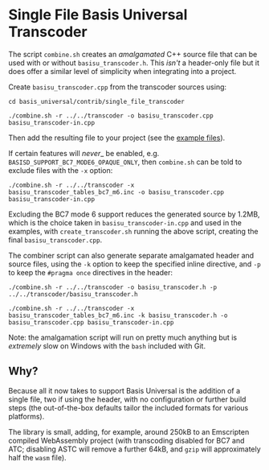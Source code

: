 # Single File Basis Universal Transcoder

The script `combine.sh` creates an _amalgamated_ C++ source file that can be used with or without `basisu_transcoder.h`. This _isn't_ a header-only file but it does offer a similar level of simplicity when integrating into a project.

Create `basisu_transcoder.cpp` from the transcoder sources using:
```
cd basis_universal/contrib/single_file_transcoder

./combine.sh -r ../../transcoder -o basisu_transcoder.cpp basisu_transcoder-in.cpp
```
Then add the resulting file to your project (see the [example files](examples)).

If certain features will _never__ be enabled, e.g. `BASISD_SUPPORT_BC7_MODE6_OPAQUE_ONLY`, then `combine.sh` can be told to exclude files with the `-x` option:
```
./combine.sh -r ../../transcoder -x basisu_transcoder_tables_bc7_m6.inc -o basisu_transcoder.cpp basisu_transcoder-in.cpp
```
Excluding the BC7 mode 6 support reduces the generated source by 1.2MB, which is the choice taken in `basisu_transcoder-in.cpp` and used in the examples, with `create_transcoder.sh` running the above script, creating the final `basisu_transcoder.cpp`.

The combiner script can also generate separate amalgamated header and source files, using the `-k` option to keep the specified inline directive, and `-p` to keep the `#pragma once` directives in the header:
```
./combine.sh -r ../../transcoder -o basisu_transcoder.h -p ../../transcoder/basisu_transcoder.h

./combine.sh -r ../../transcoder -x basisu_transcoder_tables_bc7_m6.inc -k basisu_transcoder.h -o basisu_transcoder.cpp basisu_transcoder-in.cpp 

```

Note: the amalgamation script will run on pretty much anything but is _extremely_ slow on Windows with the `bash` included with Git.

Why?
----

Because all it now takes to support Basis Universal is the addition of a single file, two if using the header, with no configuration or further build steps (the out-of-the-box defaults tailor the included formats for various platforms). 

The library is small, adding, for example, around 250kB to an Emscripten compiled WebAssembly project (with transcoding disabled for BC7 and ATC; disabling ASTC will remove a further 64kB, and `gzip` will approximately half the `wasm` file).
